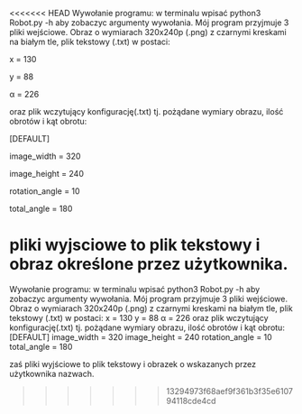 <<<<<<< HEAD
Wywołanie programu:
w terminalu wpisać python3 Robot.py -h aby zobaczyc argumenty wywołania.
Mój program przyjmuje 3 pliki wejściowe. Obraz o wymiarach 320x240p (.png) z czarnymi kreskami na białym tle, plik tekstowy (.txt) w
postaci:

x = 130

y = 88

α = 226

oraz plik wczytujący konfigurację(.txt) tj. pożądane wymiary obrazu, ilość obrotów i kąt obrotu:

[DEFAULT]

image_width = 320

image_height = 240

rotation_angle = 10

total_angle = 180

pliki wyjsciowe to plik tekstowy i obraz określone przez użytkownika.
=======
Wywołanie programu:
w terminalu wpisać python3 Robot.py -h aby zobaczyc argumenty wywołania.
Mój program przyjmuje 3 pliki wejściowe. Obraz o wymiarach 320x240p (.png) z czarnymi kreskami na białym tle, plik tekstowy (.txt) w
postaci:
x = 130
y = 88
α = 226
oraz plik wczytujący konfigurację(.txt) tj. pożądane wymiary obrazu, ilość obrotów i kąt obrotu:
[DEFAULT]
image_width = 320
image_height = 240
rotation_angle = 10
total_angle = 180

zaś pliki wyjściowe to plik tekstowy i obrazek o wskazanych przez użytkownika nazwach.
>>>>>>> 13294973f68aef9f361b3f35e610794118cde4cd
